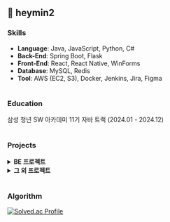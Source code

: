 ## 💭 heymin2


### Skills
- **Language**: Java, JavaScript, Python, C#
- **Back-End**: Spring Boot, Flask
- **Front-End**: React, React Native, WinForms
- **Database**: MySQL, Redis
- **Tool**: AWS (EC2, S3), Docker, Jenkins, Jira, Figma

#

### Education
삼성 청년 SW 아카데미 11기 자바 트랙 (2024.01 - 2024.12)
  
#

### Projects

<details>
   <summary><strong>BE 프로젝트</strong></summary>
  
| 프로젝트명 | 설명 | 기간 | 인원 | 역할 |
|-----------|--------------------------------------------------------|-------------------------------|----|---|
| [pawly](https://github.com/six-star-104/pawly) | AR기반 롤링페이퍼 서비스 | 2024.10.14 ~ 2024.11.19 | 6명 | BE |
| [맘대로: 당신의 마음이 가는대로](https://github.com/mam-daero/mamdaero) | WebRTC 기반 실시간 비대면 상담 플랫폼 | 2024.07.02 ~ 2024.08.16 | 7명 | BE |
| [개집: 개인간 집거래](https://github.com/heymin2/WhereIsMyHome) | 아파트 실거래가 조회 및 매물 공유 플랫폼 | 2024.05.13 ~ 2024.05.24 | 2명 | BE |
</details>


<details>
   <summary><strong>그 외 프로젝트</strong></summary>
  
| 프로젝트명 | 설명 | 기간 | 인원 | 역할 |
|-----------|--------------------------------------------------------|-------------------------------|----|---|
| [찾으시는 상품 있으면- 말씀해주세요↗](https://github.com/SIXBACK-SmartMirror/smartmirror) | 뷰티스토어 비치형 스마트미러 | 2024.08.19 ~ 2024.10.11 | 5명 | FE |
| [피노키오](https://github.com/Voice-Phishing-Detection-App/Client2) | 통화 내용을 분석하여 보이스피싱을 탐지하고 사용자에게 알림을 제공하는 앱 | 2023.05 ~ 2023.11 | 5명 | FE |
| [yolov5를 이용한 얼굴 인식](https://github.com/heymin2/yolov5s_faceInfo) | 얼굴 인식을 통해 사무실 출입 통계를 산출하는 서비스 | 2023.01 ~ 2023.02 | 1명 | BE, FE, AI |
</details>


#

### Algorithm
[![Solved.ac Profile](http://mazassumnida.wtf/api/v2/generate_badge?boj=13131325)](https://solved.ac/13131325/)

